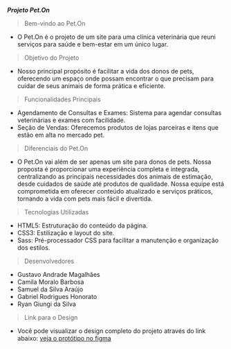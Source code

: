 ***Projeto Pet.On***

> Bem-vindo ao Pet.On
- O Pet.On é o projeto de um site para uma clínica veterinária que reuni serviços para saúde e bem-estar em um único lugar.

> Objetivo do Projeto

- Nosso principal propósito é facilitar a vida dos donos de pets, oferecendo um espaço onde possam encontrar o que precisam para cuidar de seus animais de forma prática e eficiente.

> Funcionalidades Principais
- Agendamento de Consultas e Exames: Sistema para agendar consultas veterinárias e exames com facilidade.
- Seção de Vendas: Oferecemos produtos de lojas parceiras e itens que estão em alta no mercado pet.

> Diferenciais do Pet.On
- O Pet.On vai além de ser apenas um site para donos de pets. Nossa proposta é proporcionar uma experiência completa e integrada, centralizando as principais necessidades dos animais de estimação, desde cuidados de saúde até produtos de qualidade. Nossa equipe está comprometida em oferecer conteúdo atualizado e serviços práticos, tornando a vida com pets mais fácil e divertida.

> Tecnologias Utilizadas
- HTML5: Estruturação do conteúdo da página.
- CSS3: Estilização e layout do site.
- Sass: Pré-processador CSS para facilitar a manutenção e organização dos estilos.

> Desenvolvedores
- Gustavo Andrade Magalhães
- Camila Moralo Barbosa
- Samuel da Silva Araújo
- Gabriel Rodrigues Honorato
- Ryan Giungi da Silva

> Link para o Design
- Você pode visualizar o design completo do projeto através do link abaixo:
[veja o protótipo no figma](https://www.figma.com/design/zOELrr1akVZioKoV68F903/Untitled?node-id=0-1&node-type=canvas&t=w0KlPxuauX7P4xF2-0)

